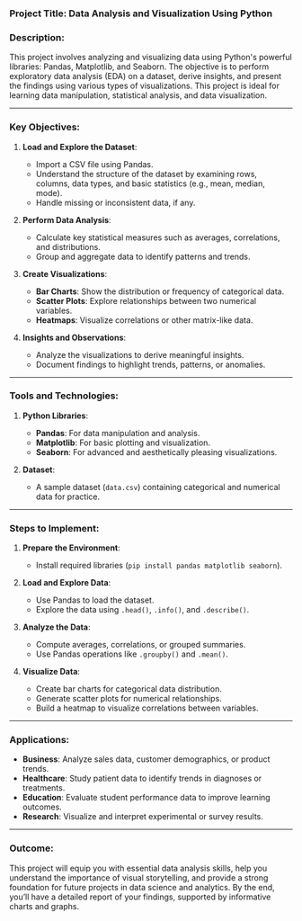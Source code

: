 ### **Project Title**: Data Analysis and Visualization Using Python

### **Description**:
This project involves analyzing and visualizing data using Python's powerful libraries: Pandas, Matplotlib, and Seaborn. The objective is to perform exploratory data analysis (EDA) on a dataset, derive insights, and present the findings using various types of visualizations. This project is ideal for learning data manipulation, statistical analysis, and data visualization.

---

### **Key Objectives**:
1. **Load and Explore the Dataset**:
   - Import a CSV file using Pandas.
   - Understand the structure of the dataset by examining rows, columns, data types, and basic statistics (e.g., mean, median, mode).
   - Handle missing or inconsistent data, if any.

2. **Perform Data Analysis**:
   - Calculate key statistical measures such as averages, correlations, and distributions.
   - Group and aggregate data to identify patterns and trends.

3. **Create Visualizations**:
   - **Bar Charts**: Show the distribution or frequency of categorical data.
   - **Scatter Plots**: Explore relationships between two numerical variables.
   - **Heatmaps**: Visualize correlations or other matrix-like data.

4. **Insights and Observations**:
   - Analyze the visualizations to derive meaningful insights.
   - Document findings to highlight trends, patterns, or anomalies.

---

### **Tools and Technologies**:
1. **Python Libraries**:
   - **Pandas**: For data manipulation and analysis.
   - **Matplotlib**: For basic plotting and visualization.
   - **Seaborn**: For advanced and aesthetically pleasing visualizations.

2. **Dataset**:
   - A sample dataset (`data.csv`) containing categorical and numerical data for practice.

---

### **Steps to Implement**:
1. **Prepare the Environment**:
   - Install required libraries (`pip install pandas matplotlib seaborn`).

2. **Load and Explore Data**:
   - Use Pandas to load the dataset.
   - Explore the data using `.head()`, `.info()`, and `.describe()`.

3. **Analyze the Data**:
   - Compute averages, correlations, or grouped summaries.
   - Use Pandas operations like `.groupby()` and `.mean()`.

4. **Visualize Data**:
   - Create bar charts for categorical data distribution.
   - Generate scatter plots for numerical relationships.
   - Build a heatmap to visualize correlations between variables.

---

### **Applications**:
- **Business**: Analyze sales data, customer demographics, or product trends.
- **Healthcare**: Study patient data to identify trends in diagnoses or treatments.
- **Education**: Evaluate student performance data to improve learning outcomes.
- **Research**: Visualize and interpret experimental or survey results.

---

### **Outcome**:
This project will equip you with essential data analysis skills, help you understand the importance of visual storytelling, and provide a strong foundation for future projects in data science and analytics. By the end, you’ll have a detailed report of your findings, supported by informative charts and graphs.
